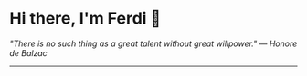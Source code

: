 <h1>Hi there, I'm Ferdi 👋</h1>

<p><em>
  "There is no such thing as a great talent without great willpower." — Honore de Balzac
</em></p>

---
